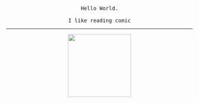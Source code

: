 <p align="center">
  <samp>Hello World.</samp>
  <br>
  <br>
  <samp>I like reading comic</samp>
</p>

---

<p align="center">
  <img height="170" src="https://github-readme-stats.vercel.app/api?username=frrrrrits&count_private=true&include_all_commits=true" />
</p>
